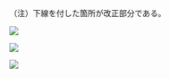 （注）下線を付した箇所が改正部分である。

![](https://www.nta.go.jp/tmp/3247a337-445d-41d4-a082-837cfa1d4fed/images/32d4e1eb0eedb972944b9d18531ff3ed30ac69c8578769f1d75ca63bb5d71910.jpg)

![](https://www.nta.go.jp/tmp/3247a337-445d-41d4-a082-837cfa1d4fed/images/8adc5757501eb63ede374864df05a536d3192e1df13f3ea8fe884bb32ddb0bb2.jpg)

![](https://www.nta.go.jp/tmp/3247a337-445d-41d4-a082-837cfa1d4fed/images/be48fb36efef3bd0cc0c92f533e3e562eb9aa7c4e55d03930b2cc0b549a3b6c6.jpg)
